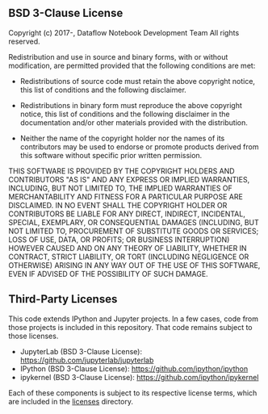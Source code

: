 ## BSD 3-Clause License

Copyright (c) 2017-, Dataflow Notebook Development Team
All rights reserved.

Redistribution and use in source and binary forms, with or without
modification, are permitted provided that the following conditions are met:

* Redistributions of source code must retain the above copyright notice, this
  list of conditions and the following disclaimer.

* Redistributions in binary form must reproduce the above copyright notice,
  this list of conditions and the following disclaimer in the documentation
  and/or other materials provided with the distribution.

* Neither the name of the copyright holder nor the names of its
  contributors may be used to endorse or promote products derived from
  this software without specific prior written permission.

THIS SOFTWARE IS PROVIDED BY THE COPYRIGHT HOLDERS AND CONTRIBUTORS "AS IS"
AND ANY EXPRESS OR IMPLIED WARRANTIES, INCLUDING, BUT NOT LIMITED TO, THE
IMPLIED WARRANTIES OF MERCHANTABILITY AND FITNESS FOR A PARTICULAR PURPOSE ARE
DISCLAIMED. IN NO EVENT SHALL THE COPYRIGHT HOLDER OR CONTRIBUTORS BE LIABLE
FOR ANY DIRECT, INDIRECT, INCIDENTAL, SPECIAL, EXEMPLARY, OR CONSEQUENTIAL
DAMAGES (INCLUDING, BUT NOT LIMITED TO, PROCUREMENT OF SUBSTITUTE GOODS OR
SERVICES; LOSS OF USE, DATA, OR PROFITS; OR BUSINESS INTERRUPTION) HOWEVER
CAUSED AND ON ANY THEORY OF LIABILITY, WHETHER IN CONTRACT, STRICT LIABILITY,
OR TORT (INCLUDING NEGLIGENCE OR OTHERWISE) ARISING IN ANY WAY OUT OF THE USE
OF THIS SOFTWARE, EVEN IF ADVISED OF THE POSSIBILITY OF SUCH DAMAGE.

## Third-Party Licenses

This code extends IPython and Jupyter projects. In a few cases, code from those projects is included in this repository. That code remains subject to those licenses.

- JupyterLab (BSD 3-Clause License): https://github.com/jupyterlab/jupyterlab
- IPython (BSD 3-Clause License): https://github.com/ipython/ipython
- ipykernel (BSD 3-Clause License): https://github.com/ipython/ipykernel

Each of these components is subject to its respective license terms, which are included in the [licenses](licenses/) directory.
